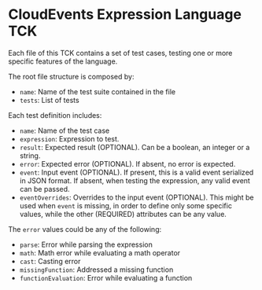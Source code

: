 # CloudEvents Expression Language TCK

Each file of this TCK contains a set of test cases, testing one or more specific features of the language.

The root file structure is composed by:

* `name`: Name of the test suite contained in the file
* `tests`: List of tests

Each test definition includes:

* `name`: Name of the test case
* `expression`: Expression to test.
* `result`: Expected result (OPTIONAL). Can be a boolean, an integer or a string.
* `error`: Expected error (OPTIONAL). If absent, no error is expected.
* `event`: Input event (OPTIONAL). If present, this is a valid event serialized in JSON format. If absent, when testing
  the expression, any valid event can be passed.
* `eventOverrides`: Overrides to the input event (OPTIONAL). This might be used when `event` is missing, in order to
  define only some specific values, while the other (REQUIRED) attributes can be any value.

The `error` values could be any of the following:

* `parse`: Error while parsing the expression
* `math`: Math error while evaluating a math operator
* `cast`: Casting error
* `missingFunction`: Addressed a missing function
* `functionEvaluation`: Error while evaluating a function
